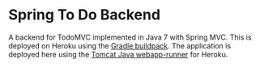 # Spring To Do Backend
A backend for TodoMVC implemented in Java 7 with Spring MVC.
This is deployed on Heroku using the [Gradle buildpack](https://github.com/heroku/heroku-buildpack-gradle).
The application is deployed here using the [Tomcat Java webapp-runner](https://devcenter.heroku.com/articles/java-webapp-runner) for Heroku. 
